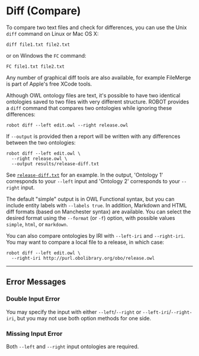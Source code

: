 # Diff (Compare)

To compare two text files and check for differences, you can use the Unix `diff` command on Linux or Mac OS X:

    diff file1.txt file2.txt

or on Windows the `FC` command:

    FC file1.txt file2.txt

Any number of graphical diff tools are also available, for example FileMerge is part of Apple's free XCode tools.

Although OWL ontology files are text, it's possible to have two identical ontologies saved to two files with very different structure. ROBOT provides a `diff` command that compares two ontologies while ignoring these differences:

    robot diff --left edit.owl --right release.owl

If `--output` is provided then a report will be written with any differences between the two ontologies:

    robot diff --left edit.owl \
      --right release.owl \
      --output results/release-diff.txt

See <a href="/examples/release-diff.txt" target="_blank">`release-diff.txt`</a> for an example. In the output, 'Ontology 1' corresponds to your `--left` input and 'Ontology 2' corresponds to your `--right` input.

The default "simple" output is in OWL Functional syntax, but you can include entity labels with `--labels true`. In addition, Markdown and HTML diff formats (based on Manchester syntax) are available. You can select the desired format using 
the `--format` (or `-f`) option, with possible values `simple`, `html`, or `markdown`.

You can also compare ontologies by IRI with `--left-iri` and `--right-iri`. You may want to compare a local file to a release, in which case:
<!-- DO NOT TEST -->
```
robot diff --left edit.owl \
  --right-iri http://purl.obolibrary.org/obo/release.owl
```

---

## Error Messages

### Double Input Error

You may specify the input with either `--left`/`--right` or `--left-iri`/`--right-iri`, but you may not use both option methods for one side.

### Missing Input Error

Both `--left` and `--right` input ontologies are required.
